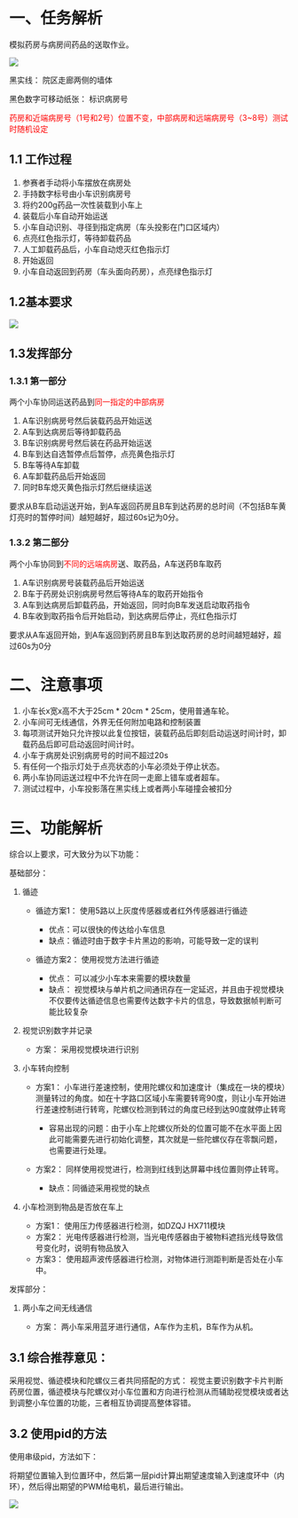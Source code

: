 # 一、任务解析

模拟药房与病房间药品的送取作业。

<div><img src="https://cdn.jsdelivr.net/gh/lcekold/blogimage@main/Network/Snipaste_2025-05-06_20-54-33.png"></div>

黑实线： 院区走廊两侧的墙体

黑色数字可移动纸张： 标识病房号

<font color= "red">药房和近端病房号（1号和2号）位置不变，中部病房和远端病房号（3~8号）测试时随机设定</font>

## 1.1 工作过程

1. 参赛者手动将小车摆放在病房处
2. 手持数字标号由小车识别病房号
3. 将约200g药品一次性装载到小车上
4. 装载后小车自动开始运送
5. 小车自动识别、寻径到指定病房（车头投影在门口区域内）
6. 点亮红色指示灯，等待卸载药品
7. 人工卸载药品后，小车自动熄灭红色指示灯
8. 开始返回
9. 小车自动返回到药房（车头面向药房），点亮绿色指示灯

## 1.2基本要求

<div><img src="https://cdn.jsdelivr.net/gh/lcekold/blogimage@main/Network/Snipaste_2025-05-06_21-04-43.png"></div>

## 1.3发挥部分

### 1.3.1 第一部分
两个小车协同运送药品到<font color="red">同一指定的中部病房</font>

1. A车识别病房号然后装载药品开始运送
2. A车到达病房后等待卸载药品
3. B车识别病房号然后装在药品开始运送
4. B车到达自选暂停点后暂停，点亮黄色指示灯
5. B车等待A车卸载
6. A车卸载药品后开始返回
7. 同时B车熄灭黄色指示灯然后继续运送

要求从B车启动运送开始，到A车返回药房且B车到达药房的总时间（不包括B车黄灯亮时的暂停时间）越短越好，超过60s记为0分。


### 1.3.2 第二部分

两个小车协同到<font color="red">不同的远端病房</font>送、取药品，A车送药B车取药

1. A车识别病房号装载药品后开始运送
2. B车于药房处识别病房号然后等待A车的取药开始指令
3. A车到达病房后卸载药品，开始返回，同时向B车发送启动取药指令
4. B车收到取药指令后开始启动，到达病房后停止，亮红色指示灯

要求从A车返回开始，到A车返回到药房且B车到达取药房的总时间越短越好，超过60s为0分

# 二、注意事项

1. 小车长x宽x高不大于25cm * 20cm * 25cm，使用普通车轮。
2. 小车间可无线通信，外界无任何附加电路和控制装置
3. 每项测试开始只允许按以此复位按钮，装载药品后即刻启动运送时间计时，卸载药品后即可启动返回时间计时。
4. 小车于病房处识别病房号的时间不超过20s
5. 有任何一个指示灯处于点亮状态的小车必须处于停止状态。
6. 两小车协同运送过程中不允许在同一走廊上错车或者超车。
7. 测试过程中，小车投影落在黑实线上或者两小车碰撞会被扣分

# 三、功能解析

综合以上要求，可大致分为以下功能：

基础部分：
1. 循迹
    * 循迹方案1： 使用5路以上灰度传感器或者红外传感器进行循迹

        * 优点：可以很快的传达给小车信息
        * 缺点：循迹时由于数字卡片黑边的影响，可能导致一定的误判
    * 循迹方案2： 使用视觉方法进行循迹

        * 优点： 可以减少小车本来需要的模块数量
        * 缺点： 视觉模块与单片机之间通讯存在一定延迟，并且由于视觉模块不仅要传达循迹信息也需要传达数字卡片的信息，导致数据帧判断可能比较复杂

2. 视觉识别数字并记录
    * 方案： 采用视觉模块进行识别

3. 小车转向控制

    * 方案1： 小车进行差速控制，使用陀螺仪和加速度计（集成在一块的模块）测量转过的角度。如在十字路口区域小车需要转弯90度，则让小车开始进行差速控制进行转弯，陀螺仪检测到转过的角度已经到达90度就停止转弯

        * 容易出现的问题：由于小车上陀螺仪所处的位置可能不在水平面上因此可能需要先进行初始化调整，其次就是一些陀螺仪存在零飘问题，也需要进行处理。

    * 方案2： 同样使用视觉进行，检测到红线到达屏幕中线位置则停止转弯。

        * 缺点：同循迹采用视觉的缺点

4. 小车检测到物品是否放在车上

    * 方案1： 使用压力传感器进行检测，如DZQJ HX711模块
    * 方案2： 光电传感器进行检测，当光电传感器由于被物料遮挡光线导致信号变化时，说明有物品放入
    * 方案3： 使用超声波传感器进行检测，对物体进行测距判断是否处在小车中。

发挥部分：
1. 两小车之间无线通信

    * 方案： 两小车采用蓝牙进行通信，A车作为主机，B车作为从机。

## 3.1 综合推荐意见：

采用视觉、循迹模块和陀螺仪三者共同搭配的方式： 视觉主要识别数字卡片判断药房位置，循迹模块与陀螺仪对小车位置和方向进行检测从而辅助视觉模块或者达到调整小车位置的功能，三者相互协调提高整体容错。


## 3.2 使用pid的方法

使用串级pid，方法如下：

将期望位置输入到位置环中，然后第一层pid计算出期望速度输入到速度环中（内环），然后得出期望的PWM给电机，最后进行输出。

<div><img src="https://cdn.jsdelivr.net/gh/lcekold/blogimage@main/Network/%E5%BE%AE%E4%BF%A1%E5%9B%BE%E7%89%87_20250507144811.jpg"></div>